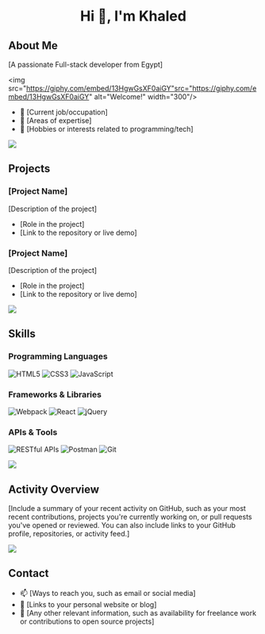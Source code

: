 <h1 align="center">Hi 👋, I'm Khaled</h1>

## About Me

[A passionate Full-stack developer from Egypt]

<img src="https://giphy.com/embed/13HgwGsXF0aiGY"src="https://giphy.com/embed/13HgwGsXF0aiGY" alt="Welcome!" width="300"/>

- 🏢 [Current job/occupation]
- 🌱 [Areas of expertise]
- 💬 [Hobbies or interests related to programming/tech]

<a href="https://www.youtube.com/watch?v=dQw4w9WgXcQ"><img src="https://user-images.githubusercontent.com/73097560/115834477-dbab4500-a447-11eb-908a-139a6edaec5c.gif"></a>

## Projects

### [Project Name]

[Description of the project]

- [Role in the project]
- [Link to the repository or live demo]

### [Project Name]

[Description of the project]

- [Role in the project]
- [Link to the repository or live demo]

<a href="https://www.youtube.com/watch?v=dQw4w9WgXcQ"><img src="https://user-images.githubusercontent.com/73097560/115834477-dbab4500-a447-11eb-908a-139a6edaec5c.gif"></a>

## Skills

### Programming Languages

![HTML5](https://img.shields.io/badge/-HTML5-E34F26?style=flat-square&logo=html5&logoColor=white)
![CSS3](https://img.shields.io/badge/-CSS3-1572B6?style=flat-square&logo=css3)
![JavaScript](https://img.shields.io/badge/-JavaScript-black?style=flat-square&logo=javascript)

### Frameworks & Libraries

![Webpack](https://img.shields.io/badge/-Webpack-8DD6F9?style=flat-square&logo=webpack&logoColor=black)
![React](https://img.shields.io/badge/-React-black?style=flat-square&logo=react)
![jQuery](https://img.shields.io/badge/-jQuery-0769AD?style=flat-square&logo=jquery&logoColor=white)

### APIs & Tools

![RESTful APIs](https://img.shields.io/badge/-RESTful%20APIs-61DAFB?style=flat-square&logo=swagger)
![Postman](https://img.shields.io/badge/-Postman-black?style=flat-square&logo=postman)
![Git](https://img.shields.io/badge/-Git-black?style=flat-square&logo=git)

<a href="https://www.youtube.com/watch?v=dQw4w9WgXcQ"><img src="https://user-images.githubusercontent.com/73097560/115834477-dbab4500-a447-11eb-908a-139a6edaec5c.gif"></a>

## Activity Overview

[Include a summary of your recent activity on GitHub, such as your most recent contributions, projects you're currently working on, or pull requests you've opened or reviewed. You can also include links to your GitHub profile, repositories, or activity feed.]

<a href="https://www.youtube.com/watch?v=dQw4w9WgXcQ"><img src="https://user-images.githubusercontent.com/73097560/115834477-dbab4500-a447-11eb-908a-139a6edaec5c.gif"></a>

## Contact

- 📫 [Ways to reach you, such as email or social media]
- 🔗 [Links to your personal website or blog]
- 💼 [Any other relevant information, such as availability for freelance work or contributions to open source projects]


